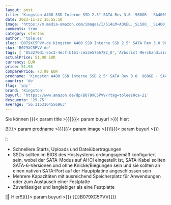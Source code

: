 ```yaml
---
layout: post
title: 'Kingston A400 SSD Interne SSD 2.5" SATA Rev 3.0  960GB - SA400S37/960G'
date: 2023-11-22 16:55:10
image: 'https://m.media-amazon.com/images/I/514LM+AOKEL._SL500_._SL400_.jpg'
comments: true
category: ofertas
author: 'tole.es'
slug: 'B079XC5PVV-de Kingston A400 SSD Interne SSD 2.5" SATA Rev 3.0 960GB -...'
sku: 'B079XC5PVV-de'
tags: [ '853270d1-5bc2-4ecf-b161-cea3e5766782_0','Arborist Merchandising Root','Computer & Zubehör','Computer & Zubehör: Produkte mit Umwelt-Label','Custom Stores','Datenspeicher','Interne SSD','Interne Solid State Drives','Interner Speicher','Komponenten','PC-Gaming','SSD gaming','Self Service','Special Features Stores','a4cbee59-f823-40fe-831a-7de64f655f6f_0','a4cbee59-f823-40fe-831a-7de64f655f6f_1301','kingston','🇩🇪', ]
actualPrice: 51.98 EUR
currency: EUR
price: 51.98
comparePrice: 73.99 EUR
prodname: 'Kingston A400 SSD Interne SSD 2.5" SATA Rev 3.0  960GB - SA400S37/960G'
country: 'de'
flag: '🇩🇪'
brand: 'Kingston'
buyurl: 'https://www.amazon.de/dp/B079XC5PVV/?tag=tolees0ca-21'
descuento: '29.75'
average: '56.1153164556963'
---
```


Sie können [{{< param title >}}]({{< param buyurl >}}) hier:

[![{{< param prodname >}}]({{< param image >}})]({{< param buyurl >}})

ℹ️:

- Schnellere Starts, Uploads und Dateiübertragungen
- SSDs sollten im BIOS des Hostsystems ordnungsgemäß konfiguriert sein, wobei der SATA-Modus auf AHCI eingestellt ist, SATA-Kabel sollten SATA-6-Versionen und ohne Knicke/Biegungen sein und sie sollten an einen nativen SATA-Port auf der Hauptplatine angeschlossen sein
- Mehrere Kapazitäten mit ausreichend Speicherplatz für Anwendungen oder zum Austausch einer Festplatte
- Zuverlässiger und langlebiger als eine Festplatte

[🛒 Hier!!]({{< param buyurl >}})
{{<world>}}B079XC5PVV{{</world>}}
